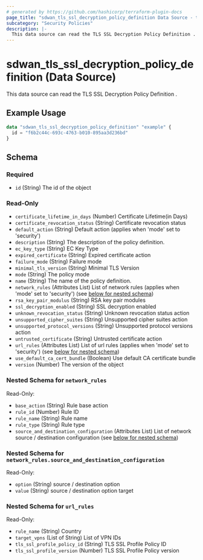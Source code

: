 ```yaml
---
# generated by https://github.com/hashicorp/terraform-plugin-docs
page_title: "sdwan_tls_ssl_decryption_policy_definition Data Source - terraform-provider-sdwan"
subcategory: "Security Policies"
description: |-
  This data source can read the TLS SSL Decryption Policy Definition .
---
```


# sdwan_tls_ssl_decryption_policy_definition (Data Source)

This data source can read the TLS SSL Decryption Policy Definition .

## Example Usage

```terraform
data "sdwan_tls_ssl_decryption_policy_definition" "example" {
  id = "f6b2c44c-693c-4763-b010-895aa3d236bd"
}
```

<!-- schema generated by tfplugindocs -->
## Schema

### Required

- `id` (String) The id of the object

### Read-Only

- `certificate_lifetime_in_days` (Number) Certificate Lifetime(in Days)
- `certificate_revocation_status` (String) Certificate revocation status
- `default_action` (String) Default action (applies when 'mode' set to 'security')
- `description` (String) The description of the policy definition.
- `ec_key_type` (String) EC Key Type
- `expired_certificate` (String) Expired certificate action
- `failure_mode` (String) Failure mode
- `minimal_tls_version` (String) Minimal TLS Version
- `mode` (String) The policy mode
- `name` (String) The name of the policy definition.
- `network_rules` (Attributes List) List of network rules (applies when 'mode' set to 'security') (see [below for nested schema](#nestedatt--network_rules))
- `rsa_key_pair_modulus` (String) RSA key pair modules
- `ssl_decryption_enabled` (String) SSL decryption enabled
- `unknown_revocation_status` (String) Unknown revocation status action
- `unsupported_cipher_suites` (String) Unsupported cipher suites action
- `unsupported_protocol_versions` (String) Unsupported protocol versions action
- `untrusted_certificate` (String) Untrusted certificate action
- `url_rules` (Attributes List) List of url rules (applies when 'mode' set to 'security') (see [below for nested schema](#nestedatt--url_rules))
- `use_default_ca_cert_bundle` (Boolean) Use default CA certificate bundle
- `version` (Number) The version of the object

<a id="nestedatt--network_rules"></a>
### Nested Schema for `network_rules`

Read-Only:

- `base_action` (String) Rule base action
- `rule_id` (Number) Rule ID
- `rule_name` (String) Rule name
- `rule_type` (String) Rule type
- `source_and_destination_configuration` (Attributes List) List of network source / destination configuration (see [below for nested schema](#nestedatt--network_rules--source_and_destination_configuration))

<a id="nestedatt--network_rules--source_and_destination_configuration"></a>
### Nested Schema for `network_rules.source_and_destination_configuration`

Read-Only:

- `option` (String) source / destination option
- `value` (String) source / destination option target



<a id="nestedatt--url_rules"></a>
### Nested Schema for `url_rules`

Read-Only:

- `rule_name` (String) Country
- `target_vpns` (List of String) List of VPN IDs
- `tls_ssl_profile_policy_id` (String) TLS SSL Profile Policy ID
- `tls_ssl_profile_version` (Number) TLS SSL Profile Policy version
